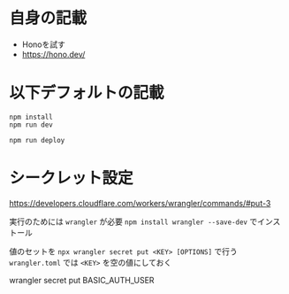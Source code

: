 # 自身の記載

- Honoを試す
- https://hono.dev/

# 以下デフォルトの記載

```
npm install
npm run dev
```

```
npm run deploy
```

# シークレット設定
https://developers.cloudflare.com/workers/wrangler/commands/#put-3

実行のためには `wrangler` が必要
`npm install wrangler --save-dev` でインストール

値のセットを `npx wrangler secret put <KEY> [OPTIONS]` で行う
`wrangler.toml` では `<KEY>` を空の値にしておく

wrangler secret put BASIC_AUTH_USER

